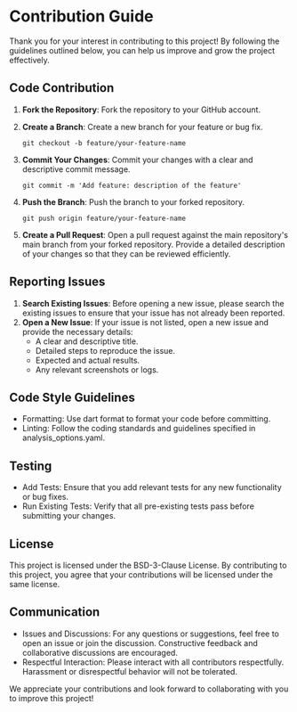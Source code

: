 # Contribution Guide

Thank you for your interest in contributing to this project! By following the guidelines outlined
below, you can help us improve and grow the project effectively.

## Code Contribution

1. **Fork the Repository**: Fork the repository to your GitHub account.
2. **Create a Branch**: Create a new branch for your feature or bug fix.

    ```git checkout -b feature/your-feature-name```

3. **Commit Your Changes**: Commit your changes with a clear and descriptive commit message.

    ```git commit -m 'Add feature: description of the feature'```

4. **Push the Branch**: Push the branch to your forked repository.

    ```git push origin feature/your-feature-name```

5. **Create a Pull Request**: Open a pull request against the main repository's main branch from your
   forked repository. Provide a detailed description of your changes so that they can be reviewed
   efficiently.

## Reporting Issues

1. **Search Existing Issues**: Before opening a new issue, please search the existing issues to ensure
   that your issue has not already been reported.
2. **Open a New Issue**: If your issue is not listed, open a new issue and provide the necessary
   details:
   * A clear and descriptive title.
   * Detailed steps to reproduce the issue.
   * Expected and actual results.
   * Any relevant screenshots or logs.

## Code Style Guidelines

* Formatting: Use dart format to format your code before committing.
* Linting: Follow the coding standards and guidelines specified in analysis_options.yaml.

## Testing

* Add Tests: Ensure that you add relevant tests for any new functionality or bug fixes.
* Run Existing Tests: Verify that all pre-existing tests pass before submitting your changes.

## License
This project is licensed under the BSD-3-Clause License. By contributing to this project, you
  agree that your contributions will be licensed under the same license.

## Communication
* Issues and Discussions: For any questions or suggestions, feel free to open an issue or join the
  discussion. Constructive feedback and collaborative discussions are encouraged.
* Respectful Interaction: Please interact with all contributors respectfully. Harassment or
  disrespectful behavior will not be tolerated.

We appreciate your contributions and look forward to collaborating with you to improve this
  project!
